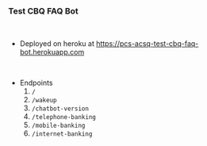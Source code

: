 ### **Test CBQ FAQ Bot**

<br>

- Deployed on heroku at https://pcs-acsq-test-cbq-faq-bot.herokuapp.com

<br>

- Endpoints
    1. `/`
    2. `/wakeup`
    3. `/chatbot-version`
    4. `/telephone-banking`
    5. `/mobile-banking`
    6. `/internet-banking`

<br>
